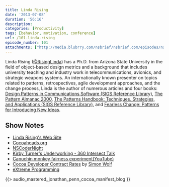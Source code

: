```yaml
---
title: Linda Rising
date: '2013-07-08'
duration: '56:16'
description:
categories: [Productivity]
tags: [behavior, motivation, conference]
url: /101-linda-rising
episode_number: 101
attachments: ["http://media.blubrry.com/nsbrief/nsbrief.com/episodes/nsbrief_101_linda_rising.m4a"]
---
```


Linda Rising ([@RisingLinda](http://twitter.com/risinglinda)) has a Ph.D. from Arizona State University in the field of object-based design metrics and a background that includes university teaching and industry work in telecommunications, avionics, and strategic weapons systems. An internationally known presenter on topics related to patterns, retrospectives, agile development approaches, and the change process, Linda is the author of numerous articles and four books: [Design Patterns in Communications Software (SIGS Reference Library)](http://www.amazon.com/gp/product/0521790409/ref=as_li_tf_tl?ie=UTF8&tag=g0eaa-20&linkCode=as2&camp=1789&creative=9325&creativeASIN=0521790409), [The Pattern Almanac 2000](http://www.amazon.com/gp/product/0201615673/ref=as_li_tf_tl?ie=UTF8&tag=g0eaa-20&linkCode=as2&camp=1789&creative=9325&creativeASIN=0201615673),  [The Patterns Handbook: Techniques, Strategies, and Applications (SIGS Reference Library)](http://www.amazon.com/gp/product/0521648181/ref=as_li_tf_tl?ie=UTF8&tag=g0eaa-20&linkCode=as2&camp=1789&creative=9325&creativeASIN=0521648181), and [Fearless Change: Patterns for Introducing New Ideas](http://www.amazon.com/gp/product/0201741571/ref=as_li_tf_tl?ie=UTF8&tag=g0eaa-20&linkCode=as2&camp=1789&creative=9325&creativeASIN=0201741571).

## Show Notes
- [Linda Rising's Web Site](http://www.lindarising.org)
- [Cocoaheads.org](http://cocoaheads.org)
- [NSCoderNight](http://nscodernight.com)
- [Kirby Turner's Underworking - 360 Intersect Talk](http://www.360intersect.com/session-recordings/kirby-turner-seattle-2013/)
- [Capuchin monkey fairness experiment(YouTube)](http://www.youtube.com/watch?v=-KSryJXDpZo)
- [Cocoa Developer Contract Rates](http://swwritings.com/post/2013-01-21-contract-rates-results) by [Simon Wolf](http://twitter.com/sgaw)
- [eXtreme Programming](http://www.extremeprogramming.org)

{{> audio_mastered_jonathan_penn_cocoa_manifest_blog }}
